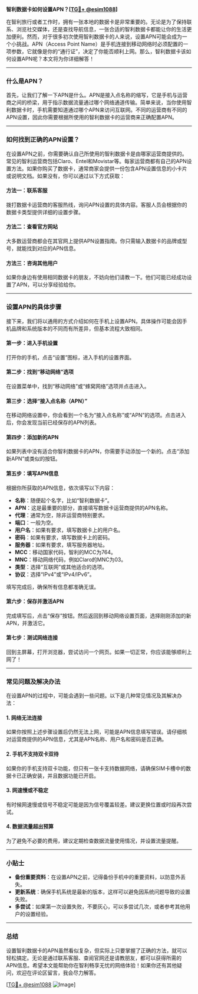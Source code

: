**智利数据卡如何设置APN？[[TG💪+ @esim1088](https://t.me/s/esim1088)]**

在智利旅行或者工作时，拥有一张本地的数据卡是非常重要的。无论是为了保持联系、浏览社交媒体，还是查找导航信息，一张合适的智利数据卡都能让你的生活更加便利。然而，对于很多初次使用智利数据卡的人来说，设置APN可能会成为一个小挑战。APN（Access Point Name）是手机连接到移动网络时必须配置的一项参数，它就像是你的“通行证”，决定了你能否顺利上网。那么，智利数据卡该如何设置APN呢？本文将为你详细解答！

---

### 什么是APN？

首先，让我们了解一下APN是什么。APN是接入点名称的缩写，它是手机与运营商之间的桥梁，用于指示数据流量通过哪个网络通道传输。简单来说，当你使用智利数据卡时，手机需要知道通过哪个APN来访问互联网。不同的运营商有不同的APN设置，因此你需要根据所使用的智利数据卡的运营商来正确配置APN。

---

### 如何找到正确的APN设置？

在设置APN之前，你需要确认自己所使用的智利数据卡是由哪家运营商提供的。常见的智利运营商包括Claro、Entel和Movistar等。每家运营商都有自己的APN设置方法。如果你购买了数据卡，通常商家会提供一份包含APN设置信息的小卡片或说明文档。如果没有，你可以通过以下方式获取：

#### 方法一：联系客服
拨打数据卡运营商的客服热线，询问APN设置的具体内容。客服人员会根据你的数据卡类型提供详细的设置步骤。

#### 方法二：查看官方网站
大多数运营商都会在其官网上提供APN设置指南。你只需输入数据卡的品牌或型号，就能找到对应的APN信息。

#### 方法三：咨询其他用户
如果你身边有使用相同数据卡的朋友，不妨向他们请教一下。他们可能已经成功设置了APN，可以分享经验给你。

---

### 设置APN的具体步骤

接下来，我们将以通用的方式介绍如何在手机上设置APN。具体操作可能会因手机品牌和系统版本的不同而有所差异，但基本流程大致相同。

#### 第一步：进入手机设置
打开你的手机，点击“设置”图标，进入手机的设置界面。

#### 第二步：找到“移动网络”选项
在设置菜单中，找到“移动网络”或“蜂窝网络”选项并点击进入。

#### 第三步：选择“接入点名称（APN）”
在移动网络设置中，你会看到一个名为“接入点名称”或“APN”的选项。点击进入后，你会发现当前已经保存的APN列表。

#### 第四步：添加新的APN
如果列表中没有适合你智利数据卡的APN，你需要手动添加一个新的。点击“添加新APN”或类似的按钮。

#### 第五步：填写APN信息
根据你所获取的APN信息，依次填写以下内容：
- **名称**：随便起个名字，比如“智利数据卡”。
- **APN**：这是最重要的部分，直接填写数据卡运营商提供的APN名称。
- **代理**：通常为空，除非运营商特别要求。
- **端口**：一般为空。
- **用户名**：如果有要求，填写数据卡上的用户名。
- **密码**：如果有要求，填写数据卡上的密码。
- **服务器**：如果有要求，填写服务器地址。
- **MCC**：移动国家代码，智利的MCC为764。
- **MNC**：移动网络代码，例如Claro的MNC为03。
- **类型**：选择“互联网”或其他适合的选项。
- **协议**：选择“IPv4”或“IPv4/IPv6”。

填写完成后，确保所有信息都准确无误。

#### 第六步：保存并激活APN
完成填写后，点击“保存”按钮。然后返回到移动网络设置页面，选择刚刚添加的新APN，并激活它。

#### 第七步：测试网络连接
回到主屏幕，打开浏览器，尝试访问一个网页。如果一切正常，你应该能够顺利上网了！

---

### 常见问题及解决办法

在设置APN的过程中，可能会遇到一些问题。以下是几种常见情况及其解决办法：

#### 1. 网络无法连接
如果你按照上述步骤设置后仍然无法上网，可能是APN信息填写错误。请仔细核对运营商提供的APN信息，尤其是APN名称、用户名和密码是否正确。

#### 2. 手机不支持双卡双待
如果你的手机支持双卡功能，但只有一张卡支持数据网络，请确保SIM卡槽中的数据卡已正确安装，并且数据功能已开启。

#### 3. 网速慢或不稳定
有时候网速慢或信号不稳定可能是因为信号覆盖较差。建议更换位置或时段再次尝试。

#### 4. 数据流量超出预算
为了避免不必要的费用，建议定期检查数据流量使用情况，并设置流量提醒。

---

### 小贴士

- **备份重要资料**：在设置APN之前，记得备份手机中的重要资料，以防意外丢失。
- **更新系统**：确保手机系统是最新的版本，这样可以避免因系统问题导致的设置失败。
- **多尝试**：如果第一次设置失败，不要灰心，可以多尝试几次，或者参考其他用户的设置经验。

---

### 总结

设置智利数据卡的APN虽然看似复杂，但实际上只要掌握了正确的方法，就可以轻松搞定。无论是通过联系客服、查阅官网还是请教朋友，都可以获得所需的APN信息。希望本文能帮助你在智利畅享无忧的网络体验！如果你还有其他疑问，欢迎在评论区留言，我会尽力解答。

[[TG💪+ @esim1088](https://t.me/s/esim1088) ![Image](https://i.postimg.cc/4NQfJmqS/Snipaste-2025-05-13-00-14-12.png)]